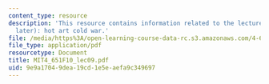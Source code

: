 ```yaml
---
content_type: resource
description: 'This resource contains information related to the lecture - fifties(and
  later): hot art cold war.'
file: /media/https%3A/open-learning-course-data-rc.s3.amazonaws.com/4-651-art-since-1940-fall-2010/9e9a17049dea19cd1e5eaefa9c349697_MIT4_651F10_lec09.pdf
file_type: application/pdf
resourcetype: Document
title: MIT4_651F10_lec09.pdf
uid: 9e9a1704-9dea-19cd-1e5e-aefa9c349697
---
```

